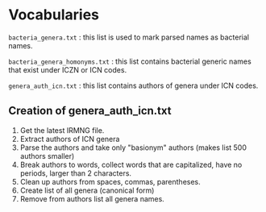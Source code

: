 # Vocabularies

`bacteria_genera.txt`
: this list is used to mark parsed names as bacterial names.

`bacteria_genera_homonyms.txt`
: this list contains bacterial generic names that exist under ICZN or ICN codes.

`genera_auth_icn.txt`
: this list contains authors of genera under ICN codes.

## Creation of genera_auth_icn.txt

1. Get the latest IRMNG file.
2. Extract authors of ICN genera
3. Parse the authors and take only "basionym" authors (makes list 500 authors smaller)
4. Break authors to words, collect words that are capitalized, have no periods, larger than 2 characters.
5. Clean up authors from spaces, commas, parentheses.
6. Create list of all genera (canonical form)
7. Remove from authors list all genera names.